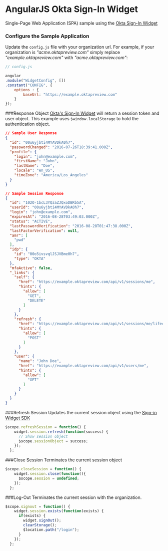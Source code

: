 # AngularJS Okta Sign-In Widget 
Single-Page Web Application (SPA) sample using the [Okta Sign-In Widget](http://developer.okta.com/docs/api/resources/okta_signin_widget.html)

### Configure the Sample Application
Update the `config.js` file with your organization url. For example, if your organization is *"acme.oktapreview.com"* simply replace *"example.oktapreview.com"* with *"acme.oktapreview.com"*:
```javascript
// config.js

angular
.module("WidgetConfig", [])
.constant("CONFIG", {
    options : {
        baseUrl: "https://example.oktapreview.com"
    }
});
```

###Response Object
[Okta's Sign-In Widget](http://developer.okta.com/docs/api/resources/okta_signin_widget.html) will return a session token and user object. This example uses `$window.localStorage` to hold the authentication object.

```json
// Sample User Response
{
  "id": "00u6yjbti4MYAVDkA0h7",
  "passwordChanged": "2016-07-26T18:39:41.000Z",
  "profile": {
    "login": "john@example.com",
    "firstName": "John",
    "lastName": "Doe",
    "locale": "en_US",
    "timeZone": "America/Los_Angeles"
  }
}

// Sample Session Response
{
  "id": "102O-1bcL3YQzaZJQxoDBRb5A",
  "userId": "00u6yjbti4MYAVDkA0h7",
  "login": "john@example.com",
  "expiresAt": "2016-08-28T03:49:03.000Z",
  "status": "ACTIVE",
  "lastPasswordVerification": "2016-08-28T01:47:38.000Z",
  "lastFactorVerification": null,
  "amr": [
    "pwd"
  ],
  "idp": {
    "id": "00o5ivsvqlJSJVBme0h7",
    "type": "OKTA"
  },
  "mfaActive": false,
  "_links": {
    "self": {
      "href": "https://example.oktapreview.com/api/v1/sessions/me",
      "hints": {
        "allow": [
          "GET",
          "DELETE"
        ]
      }
    },
    "refresh": {
      "href": "https://example.oktapreview.com/api/v1/sessions/me/lifecycle/refresh",
      "hints": {
        "allow": [
          "POST"
        ]
      }
    },
    "user": {
      "name": "John Doe",
      "href": "https://example.oktapreview.com/api/v1/users/me",
      "hints": {
        "allow": [
          "GET"
        ]
      }
    }
  }
}
```

###Refresh Session
Updates the current session object using the [Sign-in Widget SDK](http://developer.okta.com/docs/api/resources/okta_signin_widget.html)

```javascript
$scope.refreshSession = function() {
    widget.session.refresh(function(success) {
      // Show session object
      $scope.sessionObject = success;
    });
  };
```

###Close Session
Terminates the current session object

```javascript
$scope.closeSession = function() {
    widget.session.close(function(){
      $scope.session = undefined;
    });
  };
```

###Log-Out
Terminates the current session with the organization.

```javascript
$scope.signout = function() {
    widget.session.exists(function(exists) {
      if(exists) {
        widget.signOut();
        clearStorage();
        $location.path("/login");
      }
    });
  };
```
